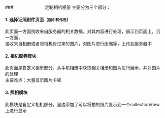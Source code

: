 ###                          定制相机相册
主要分为三个部分：
#### 1. 选择证照附件页面（`起中转作用`）
  此页面一方面接收来自服务器的相关数据，对其内容进行处理，展示到页面上，另一方面，<br>
  接收来自相册或者照相机传过来的图片，对图片进行压缩等，上传到服务器中
#### 2. 相机胶卷模块
  此页面是自定义相册部分，从手机相册中获取相关相册和图片进行展示，并对图片的处理<br>
  主要难点：大量显示图片卡顿.
#### 3. 照相模块
  此模块是自定义相机部分，里边添加了可以将拍的照片显示到一个collectionView上进行显示

